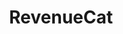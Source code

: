 ---
title: RevenueCat
description: Flutter Fast setup steps for RevenueCat subscription management
---